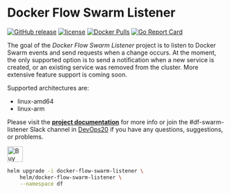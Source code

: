# Docker Flow Swarm Listener

[![GitHub release](https://img.shields.io/github/release/docker-flow/docker-flow-swarm-listener.svg)]()
[![license](https://img.shields.io/github/license/docker-flow/docker-flow-swarm-listener.svg)]()
[![Docker Pulls](https://img.shields.io/docker/pulls/vfarcic/docker-flow-swarm-listener.svg)]()
[![Go Report Card](https://goreportcard.com/badge/github.com/docker-flow/docker-flow-swarm-listener)](https://goreportcard.com/report/github.com/docker-flow/docker-flow-swarm-listener)

The goal of the *Docker Flow Swarm Listener* project is to listen to Docker Swarm events and send requests when a change occurs. At the moment, the only supported option is to send a notification when a new service is created, or an existing service was removed from the cluster. More extensive feature support is coming soon.

Supported architectures are:
- linux-amd64
- linux-arm

Please visit the **[project documentation](http://swarmlistener.dockerflow.com)** for more info or join the #df-swarm-listener Slack channel in [DevOps20](http://slack.devops20toolkit.com/) if you have any questions, suggestions, or problems.

<a href='https://ko-fi.com/A655LRB' target='_blank'><img height='36' style='border:0px;height:36px;' src='https://az743702.vo.msecnd.net/cdn/kofi2.png?v=0' border='0' alt='Buy Me a Coffee at ko-fi.com' /></a>


```bash
helm upgrade -i docker-flow-swarm-listener \
    helm/docker-flow-swarm-listener \
    --namespace df
```